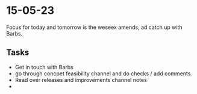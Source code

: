 # 15-05-23

Focus for today and tomorrow is the weseex amends, ad catch up with Barbs.

## Tasks
- Get in touch with Barbs
- go through concpet feasibility channel and do checks / add comments
- Read over releases and improvements channel notes
-
